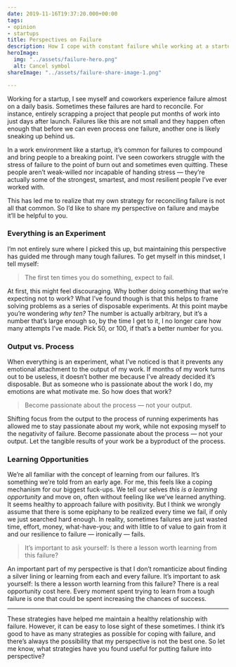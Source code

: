 ```yaml
---
date: 2019-11-16T19:37:20.000+00:00
tags:
- opinion
- startups
title: Perspectives on Failure
description: How I cope with constant failure while working at a startup.
heroImage:
  img: "../assets/failure-hero.png"
  alt: Cancel symbol
shareImage: "../assets/failure-share-image-1.png"

---
```

Working for a startup, I see myself and coworkers experience failure almost on a daily basis. Sometimes these failures are hard to reconcile. For instance, entirely scrapping a project that people put months of work into just days after launch. Failures like this are not small and they happen often enough that before we can even process one failure, another one is likely sneaking up behind us.

In a work environment like a startup, it’s common for failures to compound and bring people to a breaking point. I’ve seen coworkers struggle with the stress of failure to the point of burn out and sometimes even quitting. These people aren’t weak-willed nor incapable of handing stress — they’re actually some of the strongest, smartest, and most resilient people I’ve ever worked with.

This has led me to realize that my own strategy for reconciling failure is not all that common. So I’d like to share my perspective on failure and maybe it’ll be helpful to you.

### Everything is an Experiment

I’m not entirely sure where I picked this up, but maintaining this perspective has guided me through many tough failures. To get myself in this mindset, I tell myself:

> The first ten times you do something, expect to fail.

At first, this might feel discouraging. Why bother doing something that we’re expecting not to work? What I’ve found though is that this helps to frame solving problems as a series of disposable experiments. At this point maybe you’re wondering _why ten?_ The number is actually arbitrary, but it’s a number that’s large enough so, by the time I get to it, I no longer care how many attempts I’ve made. Pick 50, or 100, if that’s a better number for you.

### Output vs. Process

When everything is an experiment, what I’ve noticed is that it prevents any emotional attachment to the output of my work. If months of my work turns out to be useless, it doesn’t bother me because I’ve already decided it’s disposable. But as someone who is passionate about the work I do, my emotions are what motivate me. So how does that work?

> Become passionate about the process — not your output.

Shifting focus from the output to the process of running experiments has allowed me to stay passionate about my work, while not exposing myself to the negativity of failure. Become passionate about the process — not your output. Let the tangible results of your work be a byproduct of the process.

### Learning Opportunities

We’re all familiar with the concept of learning from our failures. It’s something we’re told from an early age. For me, this feels like a coping mechanism for our biggest fuck-ups. We tell our selves _this is a learning opportunity_ and move on, often without feeling like we’ve learned anything. It seems healthy to approach failure with positivity. But I think we wrongly assume that there is some epiphany to be realized every time we fail, if only we just searched hard enough. In reality, sometimes failures are just wasted time, effort, money, what-have-you; and with little to of value to gain from it and our resilience to failure — ironically — fails.

> It’s important to ask yourself: Is there a lesson worth learning from this failure?

An important part of my perspective is that I don’t romanticize about finding a silver lining or learning from each and every failure. It’s important to ask yourself: Is there a lesson worth learning from this failure? There is a real opportunity cost here. Every moment spent trying to learn from a tough failure is one that could be spent increasing the chances of success.

***

These strategies have helped me maintain a healthy relationship with failure. However, it can be easy to lose sight of these sometimes. I think it’s good to have as many strategies as possible for coping with failure, and there’s always the possibility that my perspective is not the best one. So let me know, what strategies have you found useful for putting failure into perspective?